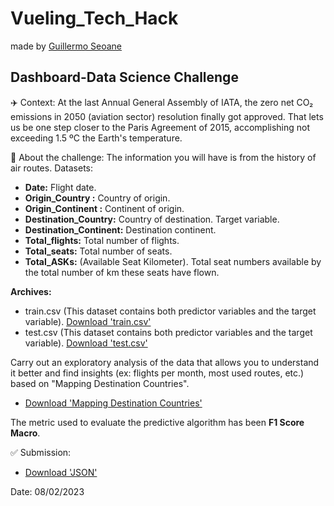 # Vueling_Tech_Hack
made by [Guillermo Seoane](https://www.linkedin.com/in/guilleseoane/)

## Dashboard-Data Science Challenge

✈️ Context:
At the last Annual General Assembly of IATA, the zero net CO₂ emissions in 2050 (aviation sector) resolution finally got approved. That lets us be one step closer to the Paris Agreement of 2015, accomplishing not exceeding 1.5 ºC the Earth's temperature.

🦾 About the challenge:
The information you will have is from the history of air routes. Datasets:

* **Date:** Flight date.
* **Origin_Country :** Country of origin.
* **Origin_Continent :** Continent of origin.
* **Destination_Country:** Country of destination. Target variable.
* **Destination_Continent:** Destination continent.
* **Total_flights:** Total number of flights.
* **Total_seats:** Total number of seats.
* **Total_ASKs:** (Available Seat Kilometer). Total seat numbers available by the total number of km these seats have flown.

**Archives:**

* train.csv (This dataset contains both predictor variables and the target variable). [Download 'train.csv'](https://github.com/datagseoane/Vueling_Hack/blob/main/data/train.csv)
* test.csv (This dataset contains both predictor variables and the target variable). [Download 'test.csv'](https://github.com/datagseoane/Vueling_Hack/blob/main/data/test.csv)

Carry out an exploratory analysis of the data that allows you to understand it better and find insights (ex: flights per month, most used routes, etc.) based on "Mapping Destination Countries".

* [Download 'Mapping Destination Countries'](https://github.com/datagseoane/Vueling_Hack/blob/main/encode_countries.json)

The metric used to evaluate the predictive algorithm has been **F1 Score Macro**.

✅ Submission:

* [Download 'JSON'](https://github.com/datagseoane/Vueling_Hack/blob/main/target.json)

Date: 08/02/2023
